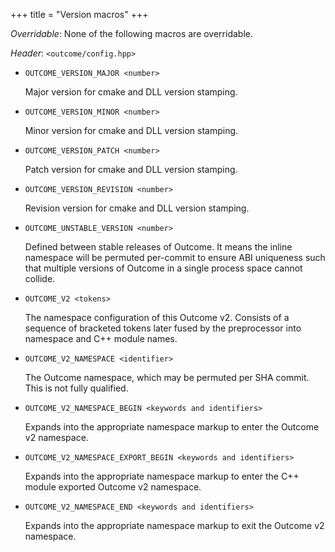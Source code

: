 +++
title = "Version macros"
+++

*Overridable*: None of the following macros are overridable.

*Header*: `<outcome/config.hpp>`

- <a name="version-major"></a>`OUTCOME_VERSION_MAJOR <number>`

    Major version for cmake and DLL version stamping.
 
- <a name="version-minor"></a>`OUTCOME_VERSION_MINOR <number>`

    Minor version for cmake and DLL version stamping.

- <a name="version-patch"></a>`OUTCOME_VERSION_PATCH <number>`

    Patch version for cmake and DLL version stamping.
 
- <a name="version-revision"></a>`OUTCOME_VERSION_REVISION <number>`

    Revision version for cmake and DLL version stamping.

- <a name="unstable-version"></a>`OUTCOME_UNSTABLE_VERSION <number>`

    Defined between stable releases of Outcome. It means the inline namespace will be permuted per-commit to ensure ABI uniqueness such that multiple versions of Outcome in a single process space cannot collide.

- <a name="v2"></a>`OUTCOME_V2 <tokens>`

    The namespace configuration of this Outcome v2. Consists of a sequence of bracketed tokens later fused by the preprocessor into namespace and C++ module names.
    
- <a name="v2-namespace"></a>`OUTCOME_V2_NAMESPACE <identifier>`

    The Outcome namespace, which may be permuted per SHA commit. This is not fully qualified.

- <a name="v2-namespace-begin"></a>`OUTCOME_V2_NAMESPACE_BEGIN <keywords and identifiers>`

    Expands into the appropriate namespace markup to enter the Outcome v2 namespace.

- <a name="v2-namespace-export-begin"></a>`OUTCOME_V2_NAMESPACE_EXPORT_BEGIN <keywords and identifiers>`

    Expands into the appropriate namespace markup to enter the C++ module exported Outcome v2 namespace.

- <a name="v2-namespace-end"></a>`OUTCOME_V2_NAMESPACE_END <keywords and identifiers>`

    Expands into the appropriate namespace markup to exit the Outcome v2 namespace.

